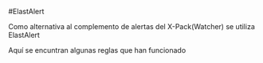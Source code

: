 #ElastAlert

Como alternativa al complemento de alertas del X-Pack(Watcher) se utiliza ElastAlert

Aquí se encuntran algunas reglas que han funcionado
